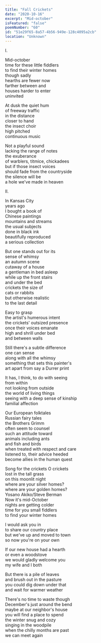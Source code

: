 ```yaml
---
title: "Fall Crickets"
date: "2020-10-16"
excerpt: "Mid-october"
isFeatured: "false"
poemNumber: "60"
id: "51e29f65-8a57-4b56-949e-128c4095a2cb"
location: "Unknown"
---
```


I.

Mid-october  
time for these little fiddlers  
to find their winter homes  
though sadly  
hearths are fewer now  
farther between and  
houses harder to enter  
uninvited

At dusk the quiet hum  
of freeway traffic  
in the distance  
closer to hand  
the insect choir  
high pitched  
continuous music

Not a playful sound  
lacking the range of notes  
the exuberance  
of warblers, titmice, chickadees  
but if those insect voices  
should fade from the countryside  
the silence will be  
a hole we've made in heaven

II.

In Kansas City  
years ago  
I bought a book of  
Chinese paintings  
mountains and streams  
the usual subjects  
done in black ink  
beautifully reproduced  
a serious collection

But one stands out for its  
sense of whimsy  
an autumn scene  
cutaway of a house  
a gentleman in bed asleep  
while up the front stairs  
and under the bed  
crickets the size of  
cats or rabbits  
but otherwise realistic  
to the last detail

Easy to grasp  
the artist's humerous intent  
the crickets' outsized presence  
once their voices emanate  
high and shrill under bed  
and between walls

Still there's a subtle difference  
one can sense  
along with all the whimsy  
something that sets this painter's  
art apart from say a Durrer print

It has, I think, to do with seeing  
from within  
not looking from outside  
the world of living things  
seeing with a deep sense of kinship  
familial affection

Our European folktales  
Russian fairy tales  
the Brothers Grimm  
often seem to counsel  
such an attitude toward  
animals including ants  
and fish and birds  
when treated with respect and care  
listened to, their advice heeded  
become allies in the human quest

Song for the crickets O crickets  
 lost in the tall grass  
 on this moonlit night  
 where are your silver homes?  
 where are your golden homes?  
 Yosano Akiko/Steve Berman  
Now it's mid-October  
nights are getting colder  
time for you small fiddlers  
to find your winter homes

I would ask you in  
to share our country place  
but we've up and moved to town  
so now you're on your own

If our new house had a hearth  
or even a woodstove  
we would gladly welcome you  
my wife and I both

But there is a pile of leaves  
and brush out in the pasture  
you could dig down under that  
and wait for warmer weather

There's no time to waste though  
December's just around the bend  
maybe at our neighbor's house  
you will find a place to spend  
the winter snug and cozy  
singing in the woodpile  
when the chilly months are past  
we can meet again
